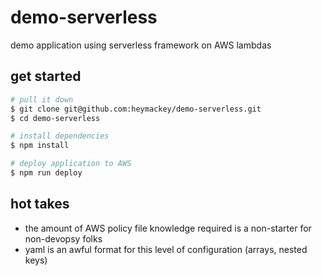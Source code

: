 # demo-serverless

demo application using serverless framework on AWS lambdas

## get started

```sh
# pull it down
$ git clone git@github.com:heymackey/demo-serverless.git
$ cd demo-serverless

# install dependencies
$ npm install

# deploy application to AWS
$ npm run deploy
```

## hot takes

- the amount of AWS policy file knowledge required is a non-starter for non-devopsy folks
- yaml is an awful format for this level of configuration (arrays, nested keys)

